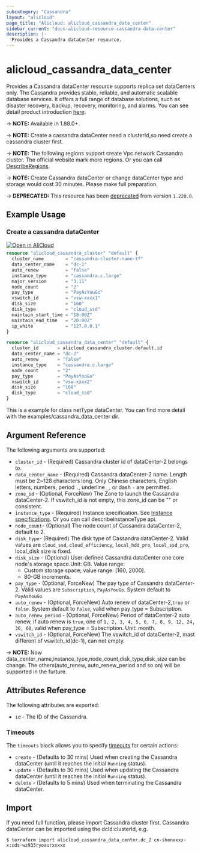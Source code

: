 ```yaml
---
subcategory: "Cassandra"
layout: "alicloud"
page_title: "Alicloud: alicloud_cassandra_data_center"
sidebar_current: "docs-alicloud-resource-cassandra-data-center"
description: |-
  Provides a Cassandra dataCenter resource.
---
```


# alicloud\_cassandra\_data\_center

Provides a Cassandra dataCenter resource supports replica set dataCenters only. The Cassandra provides stable, reliable, and automatic scalable database services. 
It offers a full range of database solutions, such as disaster recovery, backup, recovery, monitoring, and alarms.
You can see detail product introduction [here](https://www.alibabacloud.com/help/product/49055.htm).

-> **NOTE:**  Available in 1.88.0+.

-> **NOTE:**  Create a cassandra dataCenter need a clusterId,so need create a cassandra cluster first.

-> **NOTE:**  The following regions support create Vpc network Cassandra cluster.
The official website mark  more regions. Or you can call [DescribeRegions](https://help.aliyun.com/document_detail/157540.html).

-> **NOTE:**  Create Cassandra dataCenter or change dataCenter type and storage would cost 30 minutes. Please make full preparation.

-> **DEPRECATED:**  This resource has been [deprecated](https://www.alibabacloud.com/help/en/apsaradb-for-cassandra/latest/cassandra-delisting-notice) from version `1.220.0`.

## Example Usage

### Create a cassandra dataCenter

<div style="display: block;margin-bottom: 40px;"><div class="oics-button" style="float: right;position: absolute;margin-bottom: 10px;">
  <a href="https://api.aliyun.com/api-tools/terraform?resource=alicloud_cassandra_data_center&exampleId=73e4afb4-1a16-31f5-1b8b-5ef7c0e5a54aca721120&activeTab=example&spm=docs.r.cassandra_data_center.0.73e4afb41a&intl_lang=EN_US" target="_blank">
    <img alt="Open in AliCloud" src="https://img.alicdn.com/imgextra/i1/O1CN01hjjqXv1uYUlY56FyX_!!6000000006049-55-tps-254-36.svg" style="max-height: 44px; max-width: 100%;">
  </a>
</div></div>

```terraform
resource "alicloud_cassandra_cluster" "default" {
  cluster_name        = "cassandra-cluster-name-tf"
  data_center_name    = "dc-1"
  auto_renew          = "false"
  instance_type       = "cassandra.c.large"
  major_version       = "3.11"
  node_count          = "2"
  pay_type            = "PayAsYouGo"
  vswitch_id          = "vsw-xxxx1"
  disk_size           = "160"
  disk_type           = "cloud_ssd"
  maintain_start_time = "18:00Z"
  maintain_end_time   = "20:00Z"
  ip_white            = "127.0.0.1"
}

resource "alicloud_cassandra_data_center" "default" {
  cluster_id       = alicloud_cassandra_cluster.default.id
  data_center_name = "dc-2"
  auto_renew       = "false"
  instance_type    = "cassandra.c.large"
  node_count       = "2"
  pay_type         = "PayAsYouGo"
  vswitch_id       = "vsw-xxxx2"
  disk_size        = "160"
  disk_type        = "cloud_ssd"
}
```

This is a example for class netType dataCenter. You can find more detail with the examples/cassandra_data_center dir.

## Argument Reference

The following arguments are supported:

* `cluster_id` - (Required) Cassandra cluster id of dataCenter-2 belongs to.  
* `data_center_name` - (Required) Cassandra dataCenter-2 name. Length must be 2~128 characters long. Only Chinese characters, English letters, numbers, period `.`, underline `_`, or dash `-` are permitted. 
* `zone_id` - (Optional, ForceNew) The Zone to launch the Cassandra dataCenter-2. If vswitch_id is not empty, this zone_id can be "" or consistent.
* `instance_type` - (Required) Instance specification. See [Instance specifications](https://help.aliyun.com/document_detail/157445.html). Or you can call describeInstanceType api.
* `node_count`- (Optional) The node count of Cassandra dataCenter-2, default to 2. 
* `disk_type`-  (Required) The disk type of Cassandra dataCenter-2. Valid values are `cloud_ssd`, `cloud_efficiency`, `local_hdd_pro`, `local_ssd_pro`, local_disk size is fixed.
* `disk_size` -  (Optional) User-defined Cassandra dataCenter one core node's storage space.Unit: GB. Value range:
  - Custom storage space; value range: [160, 2000].
  - 80-GB increments. 
* `pay_type` - (Optional, ForceNew) The pay type of Cassandra dataCenter-2. Valid values are `Subscription`, `PayAsYouGo`. System default to `PayAsYouGo`.
* `auto_renew` - (Optional, ForceNew) Auto renew of dataCenter-2,`true` or `false`. System default to `false`, valid when pay_type = Subscription.
* `auto_renew_period` - (Optional, ForceNew) Period of dataCenter-2 auto renew, if auto renew is `true`, one of `1, 2, 3, 4, 5, 6, 7, 8, 9, 12, 24, 36, 60`, valid when pay_type = Subscription. Unit: month.
* `vswitch_id` - (Optional, ForceNew) The vswitch_id of dataCenter-2, mast different of vswitch_id(dc-1), can not empty.

-> **NOTE:** Now data_center_name,instance_type,node_count,disk_type,disk_size can be change. The others(auto_renew, auto_renew_period and so on) will be supported in the furture.

## Attributes Reference

The following attributes are exported:

* `id` - The ID of the Cassandra.

### Timeouts

The `timeouts` block allows you to specify [timeouts](https://www.terraform.io/docs/configuration-0-11/resources.html#timeouts) for certain actions:

* `create` - (Defaults to 30 mins) Used when creating the Cassandra dataCenter (until it reaches the initial `Running` status). 
* `update` - (Defaults to 30 mins) Used when updating the Cassandra dataCenter (until it reaches the initial `Running` status). 
* `delete` - (Defaults to 5 mins) Used when terminating the Cassandra dataCenter. 

## Import

If you need full function, please import Cassandra cluster first.
Cassandra dataCenter can be imported using the dcId:clusterId, e.g.

```shell
$ terraform import alicloud_cassandra_data_center.dc_2 cn-shenxxxx-x:cds-wz933ryoaurxxxxx
```
